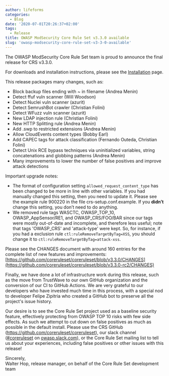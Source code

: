 ```yaml
---
author: lifeforms
categories:
  - Blog
date: '2020-07-01T20:26:37+02:00'
tags:
  - Release
title: OWASP ModSecurity Core Rule Set v3.3.0 available
slug: 'owasp-modsecurity-core-rule-set-v3-3-0-available'
---
```



The OWASP ModSecurity Core Rule Set team is proud to announce the final release for CRS v3.3.0.

For downloads and installation instructions, please see the [Installation]("/docs/deployment/install") page.

This release packages many changes, such as:

- Block backup files ending with ~ in filename (Andrea Menin)
- Detect ffuf vuln scanner (Will Woodson)
- Detect Nuclei vuln scanner (azurit)
- Detect SemrushBot crawler (Christian Folini)
- Detect WFuzz vuln scanner (azurit)
- New LDAP injection rule (Christian Folini)
- New HTTP Splitting rule (Andrea Menin)
- Add .swp to restricted extensions (Andrea Menin)
- Allow CloudEvents content types (Bobby Earl)
- Add CAPEC tags for attack classification (Fernando Outeda, Christian Folini)
- Detect Unix RCE bypass techniques via uninitialized variables, string concatenations and globbing patterns (Andrea Menin)
- Many improvements to lower the number of false positives and improve attack detections

Important upgrade notes:

- The format of configuration setting `allowed_request_content_type` has been changed to be more in line with other variables. If you had manually changed this setting, then you need to update it. Please see the example rule 900220 in the file crs-setup.conf.example. If you **didn’t** change this setting, you don’t need to do anything.
- We removed rule tags WASCTC, OWASP\_TOP\_10, OWASP\_AppSensor/RE1, and OWASP\_CRS/FOO/BAR since our tags were mostly out-of-date and incomplete, and therefore less useful; note that tags 'OWASP\_CRS' and 'attack-type' were kept. So, for instance, if you had a exclusion rule `ctl:ruleRemoveTargetByTag=XSS`, you should change it to `ctl:ruleRemoveTargetByTag=attack-xss`.

Please see the CHANGES document with around 160 entries for the complete list of new features and improvements: [https://github.com/coreruleset/coreruleset/blob/v3.3.0/CHANGES](https://github.com/coreruleset/coreruleset/blob/v3.3.0-rc2/CHANGES)

Finally, we have done a lot of infrastructure work during this release, such as the move from TrustWave to our own GitHub organization and the conversion of our CI to GitHub Actions. We are very grateful to our developers who have invested much time in this process, with a special nod to developer Felipe Zipitria who created a GitHub bot to preserve all the project's issue history.

Our desire is to see the Core Rule Set project used as a baseline security feature, effectively protecting from OWASP TOP 10 risks with few side effects. As such we attempt to cut down on false positives as much as possible in the default install. Please use the CRS GitHub (<https://github.com/coreruleset/coreruleset>), our slack channel ([\#coreruleset](https://owasp.slack.com/archives/CBKGH8A5P) on [owasp.slack.com](https://owasp.slack.com)), or the Core Rule Set mailing list to tell us about your experiences, including false positives or other issues with this release!

Sincerely,  
Walter Hop, release manager, on behalf of the Core Rule Set development team
